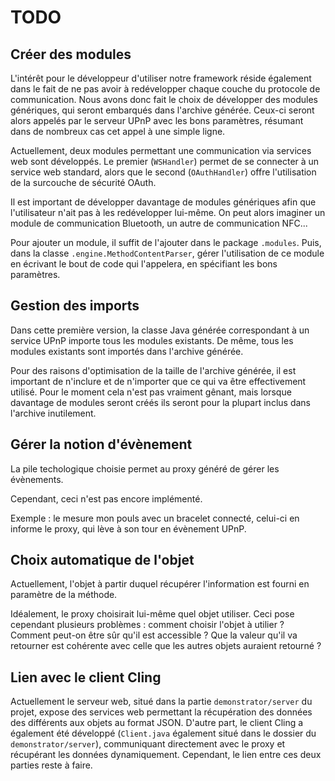 # TODO

## Créer des modules

L'intérêt pour le développeur d'utiliser notre framework réside également dans le fait de ne pas avoir à redévelopper chaque couche du protocole de communication. Nous avons donc fait le choix de développer des modules génériques, qui seront embarqués dans l'archive générée. Ceux-ci seront alors appelés par le serveur UPnP avec les bons paramètres, résumant dans de nombreux cas cet appel à une simple ligne.

Actuellement, deux modules permettant une communication via services web sont développés. Le premier (`WSHandler`) permet de se connecter à un service web standard, alors que le second (`OAuthHandler`) offre l'utilisation de la surcouche de sécurité OAuth.

Il est important de développer davantage de modules génériques afin que l'utilisateur n'ait pas à les redévelopper lui-même. On peut alors imaginer un module de communication Bluetooth, un autre de communication NFC...

Pour ajouter un module, il suffit de l'ajouter dans le package `.modules`. Puis, dans la classe `.engine.MethodContentParser`, gérer l'utilisation de ce module en écrivant le bout de code qui l'appelera, en spécifiant les bons paramètres.

## Gestion des imports

Dans cette première version, la classe Java générée correspondant à un service UPnP importe tous les modules existants. De même, tous les modules existants sont importés dans l'archive générée.

Pour des raisons d'optimisation de la taille de l'archive générée, il est important de n'inclure et de n'importer que ce qui va être effectivement utilisé. Pour le moment cela n'est pas vraiment gênant, mais lorsque davantage de modules seront créés ils seront pour la plupart inclus dans l'archive inutilement.

## Gérer la notion d'évènement

La pile techologique choisie permet au proxy généré de gérer les évènements.

Cependant, ceci n'est pas encore implémenté.

Exemple : le mesure mon pouls avec un bracelet connecté, celui-ci en informe le proxy, qui lève à son tour en évènement UPnP.

## Choix automatique de l'objet

Actuellement, l'objet à partir duquel récupérer l'information est fourni en paramètre de la méthode.

Idéalement, le proxy choisirait lui-même quel objet utiliser. Ceci pose cependant plusieurs problèmes : comment choisir l'objet à utilier ? Comment peut-on être sûr qu'il est accessible ? Que la valeur qu'il va retourner est cohérente avec celle que les autres objets auraient retourné ?

## Lien avec le client Cling

Actuellement le serveur web, situé dans la partie `demonstrator/server` du projet, expose des services web permettant la récupération des données des différents aux objets au format JSON. D'autre part, le client Cling a également été développé (`Client.java` également situé dans le dossier du `demonstrator/server`), communiquant directement avec le proxy et récupérant les données dynamiquement. Cependant, le lien entre ces deux parties reste à faire.